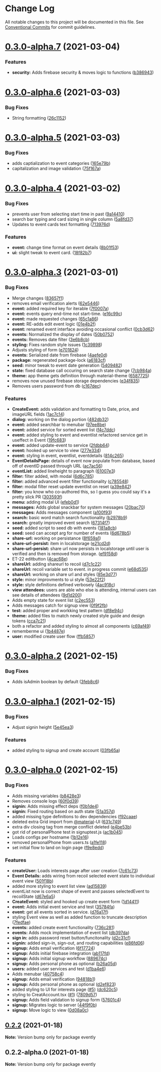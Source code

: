 # Change Log

All notable changes to this project will be documented in this file.
See [Conventional Commits](https://conventionalcommits.org) for commit guidelines.

# [0.3.0-alpha.7](https://github.com/ConcordUSA/engineering-training-2021a/compare/v0.3.0-alpha.6...v0.3.0-alpha.7) (2021-03-04)


### Features

* **security:** Adds firebase security & moves logic to functions ([b386943](https://github.com/ConcordUSA/engineering-training-2021a/commit/b3869430f5b53bc6e405df1bd993edaba50ee5f8))





# [0.3.0-alpha.6](https://github.com/ConcordUSA/engineering-training-2021a/compare/v0.3.0-alpha.5...v0.3.0-alpha.6) (2021-03-03)


### Bug Fixes

* String formatting ([26c1152](https://github.com/ConcordUSA/engineering-training-2021a/commit/26c1152b2626d94d5deaba8409daa6dc62439d26))





# [0.3.0-alpha.5](https://github.com/ConcordUSA/engineering-training-2021a/compare/v0.3.0-alpha.4...v0.3.0-alpha.5) (2021-03-03)


### Bug Fixes

* adds captialization to event categories ([165e79b](https://github.com/ConcordUSA/engineering-training-2021a/commit/165e79b77417744ee72fed0c6240adce3c6fe423))
* capitalization and image validation ([75f167a](https://github.com/ConcordUSA/engineering-training-2021a/commit/75f167a068c53a305776ceb1d40576f3cb24ec97))





# [0.3.0-alpha.4](https://github.com/ConcordUSA/engineering-training-2021a/compare/v0.3.0-alpha.3...v0.3.0-alpha.4) (2021-03-02)


### Bug Fixes

* prevents user from selecting start time in past ([9a14410](https://github.com/ConcordUSA/engineering-training-2021a/commit/9a144105a21b3adb5c6882ff532d44e1f063df9c))
* search bar typing and card sizing in single column ([5a8fd37](https://github.com/ConcordUSA/engineering-training-2021a/commit/5a8fd37bde680ea33bd3d272044da6450f3ca829))
* Updates to event cards text formatting ([713976d](https://github.com/ConcordUSA/engineering-training-2021a/commit/713976d52f67860ca25080e16785eea7348a9b9c))


### Features

* **event:** change time format on event details ([8b01f53](https://github.com/ConcordUSA/engineering-training-2021a/commit/8b01f53b82a3f860e82f101a3f69b6c16ad68b83))
* **ui:** slight tweak to event card. ([18f82b7](https://github.com/ConcordUSA/engineering-training-2021a/commit/18f82b75f6ff86f01d31c5469bb06364a32a4d42))





# [0.3.0-alpha.3](https://github.com/ConcordUSA/engineering-training-2021a/compare/v0.3.0-alpha.2...v0.3.0-alpha.3) (2021-03-01)


### Bug Fixes

* Merge changes ([83657f1](https://github.com/ConcordUSA/engineering-training-2021a/commit/83657f1fbdb5d8fd5c119db95befcfc969b99de2))
* removes email verification alerts ([62e5446](https://github.com/ConcordUSA/engineering-training-2021a/commit/62e5446e11c7887fc57109fd97deea867cf950da))
* **event:** added required key for iterable ([7f0007a](https://github.com/ConcordUSA/engineering-training-2021a/commit/7f0007a83f74ad7eeb3dbf8c04bc0c44f2cda074))
* **event:** events query end-time not start-time. ([e16c99c](https://github.com/ConcordUSA/engineering-training-2021a/commit/e16c99c9a14449ed3f885c509772b05c70f6f357))
* **event:** made requested changes ([65c1a86](https://github.com/ConcordUSA/engineering-training-2021a/commit/65c1a8673fb9f60b3eb45816b355a82b28acf94e))
* **event:** RE-adds edit event logic ([01e4b2f](https://github.com/ConcordUSA/engineering-training-2021a/commit/01e4b2fb5eed643961e54c5cefbc85a5067b710a))
* **event:** renamed event interface avoiding occasional conflict ([0cb3d62](https://github.com/ConcordUSA/engineering-training-2021a/commit/0cb3d6219891b6f8e956ed86350bd9d68f72b882))
* **events:** Normalized the display of dates ([50b0752](https://github.com/ConcordUSA/engineering-training-2021a/commit/50b0752bcb117b2e1a0b803bdd3f9d06c52b5940))
* **events:** Removes date filter ([3e6b8cb](https://github.com/ConcordUSA/engineering-training-2021a/commit/3e6b8cb3d7266a912464f888df921a5206a6abe1))
* **styling:** Fixes random style issues ([1c39898](https://github.com/ConcordUSA/engineering-training-2021a/commit/1c39898f6370c0ffb3856a81e0b64ae22b03f97e))
* Adjusts styling of form ([e701824](https://github.com/ConcordUSA/engineering-training-2021a/commit/e701824530f4e6cbe50ec5dbe6f7a65e1c2a988e))
* **events:** Serialized date from firebase ([4aefe0d](https://github.com/ConcordUSA/engineering-training-2021a/commit/4aefe0d35e25144ce6080968e4205b077944291a))
* **package:** regenerated package-lock ([a6183cf](https://github.com/ConcordUSA/engineering-training-2021a/commit/a6183cf2eb69fa71d486881e6cfb994092d35d19))
* **seed:** minor tweak to event date generation ([5409482](https://github.com/ConcordUSA/engineering-training-2021a/commit/5409482591e8c96d2082e51889c66e8c2e0ee243))
* **state:** fixed database call occuring on search state change ([7cb984a](https://github.com/ConcordUSA/engineering-training-2021a/commit/7cb984ae2c5314df2aebf81d127f88f279cb618a))
* **theme:** app theme gets definition through material-theme ([6587725](https://github.com/ConcordUSA/engineering-training-2021a/commit/6587725bdf3dd502de4289413b911c260937b988))
* removes now unused firebase storage dependencies ([e34f835](https://github.com/ConcordUSA/engineering-training-2021a/commit/e34f83586174e602f1c49f46fa0ab00d3540cd1a))
* Removes users password from db ([c167dec](https://github.com/ConcordUSA/engineering-training-2021a/commit/c167dec1f422b747f2c8d47c1239ad1b1bd45f53))


### Features

* **CreateEvent:** adds validation and formatting to Date, price, and imageURL fields ([1ac7c14](https://github.com/ConcordUSA/engineering-training-2021a/commit/1ac7c14e4a6ec5d28edd05271bb53041921c71fb))
* **dialog:** working on the dialog portion ([482db32](https://github.com/ConcordUSA/engineering-training-2021a/commit/482db326347b9ae332c4342b694c7ce7bad560ef))
* **event:** added searchbar to menubar ([97ee8be](https://github.com/ConcordUSA/engineering-training-2021a/commit/97ee8bebf2512ae62bea91b7f879ed40056fc8e0))
* **event:** added service for sorted event list ([f4c7ddc](https://github.com/ConcordUSA/engineering-training-2021a/commit/f4c7ddc4ed9a702812d16b6977c5133d9c64b0d3))
* **event:** added styling to event and eventlist refactored service get in useffect in Event ([19fc683](https://github.com/ConcordUSA/engineering-training-2021a/commit/19fc683fc0b55de64a4a4d97bb26f8a5f3e8cf46))
* **event:** added update-event to service ([2fdbb64](https://github.com/ConcordUSA/engineering-training-2021a/commit/2fdbb64bf406c2e6c7c08448e1a27a0bdd88f5a5))
* **event:** hooked up service to view ([277e334](https://github.com/ConcordUSA/engineering-training-2021a/commit/277e334377dd32df7e42427d9c29f6675d8ca7bd))
* **event:** styling in event, eventlist, eventdetails ([814c265](https://github.com/ConcordUSA/engineering-training-2021a/commit/814c2655ce47b7bfff5cc794a945299068b7b157))
* **EventDetailsPage:** details of event now populate from database, based off of eventID passed through URL ([ac7ac56](https://github.com/ConcordUSA/engineering-training-2021a/commit/ac7ac56c26c91a4eb4c76d8edd3146cd9ff139e2))
* **eventList:** added lineheight to paragraph ([61007e3](https://github.com/ConcordUSA/engineering-training-2021a/commit/61007e3e51cc6de6aa0b25afa460bf82b812803c))
* **filter:**  filter added, with modal ([6d6c785](https://github.com/ConcordUSA/engineering-training-2021a/commit/6d6c785c276334fc5a1a68f9b67eb1937ff53a0b))
* **filter:** added advanced event filter functionality ([c785548](https://github.com/ConcordUSA/engineering-training-2021a/commit/c78554824752f6d9c637e1ae2eaa1e80d32cc0cc))
* **filter:** modal filter reset update eventlist on reset ([a39e842](https://github.com/ConcordUSA/engineering-training-2021a/commit/a39e842af57d84eb9f47f22b573c0bd539e88153))
* **filter:** you know who co-authored this, so I guess you could say it's a pretty slick PR ([303593f](https://github.com/ConcordUSA/engineering-training-2021a/commit/303593f99648cb68141f72449023aee5bd3a3e89))
* **menu:** adding modal UI ([efeb0d1](https://github.com/ConcordUSA/engineering-training-2021a/commit/efeb0d18ba301a8b945e454dee6a5b09a1026e01))
* **messages:** Adds global snackbar for system messages ([20bac70](https://github.com/ConcordUSA/engineering-training-2021a/commit/20bac70fc3023e6642ce1a77492462127a9269fd))
* **messages:** Adds messages component ([a100f93](https://github.com/ConcordUSA/engineering-training-2021a/commit/a100f93d4f771cd866372630d4d2d94d0ebded17))
* **search:** basic word match search functionality ([b2978b9](https://github.com/ConcordUSA/engineering-training-2021a/commit/b2978b96a25f6187411cb709dc85c81718b5f8e7))
* **search:** greatly improved event search ([67314f7](https://github.com/ConcordUSA/engineering-training-2021a/commit/67314f70cf5206365a752a0302e7b57bcf706fcb))
* **seed:** added script to seed db with events ([181a8cb](https://github.com/ConcordUSA/engineering-training-2021a/commit/181a8cb23b2ec4159ea0a42e1fd8ce27e19cc81d))
* **seed:** seed can accept arg for number of events ([6d678b5](https://github.com/ConcordUSA/engineering-training-2021a/commit/6d678b5d3e81e2dcaa871cb5dc38de84e377d766))
* **share-url:** working on persistance ([8f659a1](https://github.com/ConcordUSA/engineering-training-2021a/commit/8f659a1bf873ac3be5587ee33ad2450987d4acc2))
* **share-url-persist:** item in localstorage ([e21cd2d](https://github.com/ConcordUSA/engineering-training-2021a/commit/e21cd2daae3ddcd7549a81cc35729a7a6ecb3cbb))
* **share-url-persist:** share url now persists in localstorage until user is verified and then is removed from storage. ([ef9158d](https://github.com/ConcordUSA/engineering-training-2021a/commit/ef9158d842d9dbcb4699dbaddc7d19d98e93ed04))
* ET-22 editbutton ([4cac68e](https://github.com/ConcordUSA/engineering-training-2021a/commit/4cac68e681551d32cc57c02b6579474cd445adaa))
* **shareUrl:** adding shareurl to recoil ([d7c1c22](https://github.com/ConcordUSA/engineering-training-2021a/commit/d7c1c22abed0e830a780ab87996f61d997fb5bd8))
* **shareUrl:** recoil variable set to event. in progress commit ([e68d535](https://github.com/ConcordUSA/engineering-training-2021a/commit/e68d53508b55ee7af834e87e97fd3f05fd24a4ae))
* **shareUrl:** working on share url and styles ([85e3d77](https://github.com/ConcordUSA/engineering-training-2021a/commit/85e3d7729cfeafcf2b8ba62ba757e6fb55ae7805))
* **style:** minor improvments to ui style ([53e22f2](https://github.com/ConcordUSA/engineering-training-2021a/commit/53e22f20792706f3f5d33ab2162d59ade356dddc))
* **style:** style definitions defined verbosely ([4ac918c](https://github.com/ConcordUSA/engineering-training-2021a/commit/4ac918ce9336a3d359a5e5fbe23461d5c9930fe1))
* **view attendees:** users are able who else is attending, internal users can see details of attendees ([9d1d200](https://github.com/ConcordUSA/engineering-training-2021a/commit/9d1d20000aeb280219a04d0cf3ac0441729c19e0))
* Adds empty state for event list ([c2ec553](https://github.com/ConcordUSA/engineering-training-2021a/commit/c2ec5535b508c4d456b3c93f790124ab5f0c109e))
* Adds messages catch for signup view ([0f9f2fb](https://github.com/ConcordUSA/engineering-training-2021a/commit/0f9f2fb1a5bd0eafa995b2c14adb9b8866b8cce1))
* **test:** added proper and workking test pattern ([df8e94c](https://github.com/ConcordUSA/engineering-training-2021a/commit/df8e94c57a6b0e13c5707ea9a65691ed9942fead))
* **theme:** added files to match newly created style guide and design tokens ([cca7c21](https://github.com/ConcordUSA/engineering-training-2021a/commit/cca7c2186113012cf83237283a42b2535a998cf6))
* both a refactor and added styling to almost all components ([c69af49](https://github.com/ConcordUSA/engineering-training-2021a/commit/c69af491b931a33f5f896948b18508ae52d616e3))
* rememberme ui ([1b4487e](https://github.com/ConcordUSA/engineering-training-2021a/commit/1b4487eb149c6f023bc11de5fa55105d9287f91c))
* **user:** modified create user flow ([ffb5857](https://github.com/ConcordUSA/engineering-training-2021a/commit/ffb58577d808f376f945ff585c288d7136c6cf02))





# [0.3.0-alpha.2](https://github.com/ConcordUSA/engineering-training-2021a/compare/v0.3.0-alpha.1...v0.3.0-alpha.2) (2021-02-15)


### Bug Fixes

* Adds isAdmin boolean by default ([3feb8c6](https://github.com/ConcordUSA/engineering-training-2021a/commit/3feb8c6766a546c7ac41a33577aaab5cd002df8d))





# [0.3.0-alpha.1](https://github.com/ConcordUSA/engineering-training-2021a/compare/v0.3.0-alpha.0...v0.3.0-alpha.1) (2021-02-15)


### Bug Fixes

* Adjust signin height ([5e45ea3](https://github.com/ConcordUSA/engineering-training-2021a/commit/5e45ea3ed21a9c6e51a110822c7ab76c8f84a29d))


### Features

* added styling to signup and create account ([03fb65a](https://github.com/ConcordUSA/engineering-training-2021a/commit/03fb65a643a8923630d5ad31fc8a504243a8ab14))





# [0.3.0-alpha.0](https://github.com/ConcordUSA/engineering-training-2021a/compare/v0.2.2...v0.3.0-alpha.0) (2021-02-15)


### Bug Fixes

* Adds missing variables ([b8428e3](https://github.com/ConcordUSA/engineering-training-2021a/commit/b8428e3b42e367f4ef72aa454915c95345bb08e7))
* Removes console logs ([60f0d39](https://github.com/ConcordUSA/engineering-training-2021a/commit/60f0d39b7c9badf528c681e209f2e7824fc2738e))
* **signin:** Adds missing effect deps ([f0b1de4](https://github.com/ConcordUSA/engineering-training-2021a/commit/f0b1de452f8efdd364fb37ccee31c40e382071b4))
* **signin:** Fixed routing based on auth state ([51a357d](https://github.com/ConcordUSA/engineering-training-2021a/commit/51a357d01013a8b6f74438d72ef4985a61e72fd7))
* added missing type definitions to dev dependencies ([f92caae](https://github.com/ConcordUSA/engineering-training-2021a/commit/f92caae35503dec16cee55daac65d85e4a93cd5b))
* deleted extra Grid import from [@material](https://github.com/material)-UI ([631c749](https://github.com/ConcordUSA/engineering-training-2021a/commit/631c749ef21109c6543991d35e0f5336f9435b59))
* extra div closing tag from merge conflict deleted ([e4be53b](https://github.com/ConcordUSA/engineering-training-2021a/commit/e4be53bd7954e1b403beb166f1f1da44b4503bfb))
* got rid of personalPhone test in signuptest.js ([ac1b045](https://github.com/ConcordUSA/engineering-training-2021a/commit/ac1b0459a4833576d49a3c0a36915fc8fdefcf08))
* Loads configs per hostname ([1b12e16](https://github.com/ConcordUSA/engineering-training-2021a/commit/1b12e1636ae342d2e8f4e467ca3efa3300dc5988))
* removed personalPhone from users.ts ([a1fe118](https://github.com/ConcordUSA/engineering-training-2021a/commit/a1fe118a440777e8985784aae677384f45eb6b13))
* set initial flow to land on login page ([f9e8edd](https://github.com/ConcordUSA/engineering-training-2021a/commit/f9e8edd5716373d2b1e37615466f4ee6ebf5ea68))


### Features

* **createUser:** Loads interests page after user creation ([7c61c73](https://github.com/ConcordUSA/engineering-training-2021a/commit/7c61c737a6d6af9c3e8d9da35b30ec53362bc2fd))
* **Event Details:** adds wiring from recoil selected event state to individual event view ([501f18b](https://github.com/ConcordUSA/engineering-training-2021a/commit/501f18b36100abf8966ad42a20ed73695b356c28))
* added more styling to event list view ([ad15839](https://github.com/ConcordUSA/engineering-training-2021a/commit/ad158392a153b0fda5928c4eafdbd5eaf8cdc106))
* eventList now is correct shape of event and passes selectedEvent to recoilState ([d67e6a5](https://github.com/ConcordUSA/engineering-training-2021a/commit/d67e6a5fbd913ec8358641903267829eb21876ab))
* **CreateEvent:** styled and hooked up create event form ([1d14411](https://github.com/ConcordUSA/engineering-training-2021a/commit/1d14411c4305ea583e555b88f65861cb2b265b5d))
* **event:** Adds initial event service and test ([35784fa](https://github.com/ConcordUSA/engineering-training-2021a/commit/35784fa3a359a0ed1e0d0c29afb9efd6a1d2acd4))
* **event:** get all events sorted in service. ([d76a17f](https://github.com/ConcordUSA/engineering-training-2021a/commit/d76a17f9044dbf70c777f7c738060326707159c5))
* styling Event view as well as added function to truncate description ([7fedfae](https://github.com/ConcordUSA/engineering-training-2021a/commit/7fedfaeaeb61305d7e5c1e5a3db48458d893e189))
* **events:** added create event functionality ([736c281](https://github.com/ConcordUSA/engineering-training-2021a/commit/736c2811c2ba7296d25467a4465a51be3337cc47))
* **events:** Adds mock implementation of event list ([db397da](https://github.com/ConcordUSA/engineering-training-2021a/commit/db397dadac72a0987f8c3a70da2f71bc32164010))
* **sign in:** adds password reset button/funcitonality ([d2c31cf](https://github.com/ConcordUSA/engineering-training-2021a/commit/d2c31cf418bbd87e2ec80744f7f7aad5054c0376))
* **signin:** added sign-in, sign-out, and routing capabilities ([e86fd06](https://github.com/ConcordUSA/engineering-training-2021a/commit/e86fd06431a2d81ccc623b7364c54654b6600e9f))
* **signup:** Adds email verification ([6f17724](https://github.com/ConcordUSA/engineering-training-2021a/commit/6f17724734477e03f188c63880bd0f3a8f407afe))
* **signup:** Adds initial firebase integration ([ab117fd](https://github.com/ConcordUSA/engineering-training-2021a/commit/ab117fd22a22643ffbe2398b93c922bf5e9804b0))
* **signup:** Adds initial signup workflow ([889674c](https://github.com/ConcordUSA/engineering-training-2021a/commit/889674c14868784c3af3b6ea5edbb4f3d3b622e6))
* **signup:** Adds personal phone as optional ([b26a05d](https://github.com/ConcordUSA/engineering-training-2021a/commit/b26a05d475654ed0ea207cfe28b9bbaa01295d01))
* **users:** added user services and test ([d1ba4e6](https://github.com/ConcordUSA/engineering-training-2021a/commit/d1ba4e6adf61539b1ff306c1f4ff24cc71dbc85c))
* Adds menubar ([40758c4](https://github.com/ConcordUSA/engineering-training-2021a/commit/40758c4a722da3cc2a4c7836f2be83c9cc756e46))
* **signup:** Adds email verification ([94818b1](https://github.com/ConcordUSA/engineering-training-2021a/commit/94818b1afa792cba689d7ef4d46e45961f5eb602))
* **signup:** Adds personal phone as optional ([d2ef823](https://github.com/ConcordUSA/engineering-training-2021a/commit/d2ef8238ec7e25e8bd865570036bb18d138f6bfb))
* added styling to UI for interests page ([#5](https://github.com/ConcordUSA/engineering-training-2021a/issues/5)) ([dc620c5](https://github.com/ConcordUSA/engineering-training-2021a/commit/dc620c58a1915e74072bdf56788834381a45b167))
* styling to CreatAccount.tsx ([#1](https://github.com/ConcordUSA/engineering-training-2021a/issues/1)) ([7809d57](https://github.com/ConcordUSA/engineering-training-2021a/commit/7809d57a15a09fb2c8f22962a0f5941db751a6a2))
* **signup:** Adds field validation to signup form ([57601c4](https://github.com/ConcordUSA/engineering-training-2021a/commit/57601c46851bb5596221fa6f662dd27d32d9e937))
* **signup:** Migrates logic to server ([44f9f0b](https://github.com/ConcordUSA/engineering-training-2021a/commit/44f9f0bd7d655d8754534a58a58cd324e422008b))
* **signup:** Move logic to view ([0d08a0c](https://github.com/ConcordUSA/engineering-training-2021a/commit/0d08a0c738b32f0b7f388572374715c7de4efbec))





## [0.2.2](https://github.com/ConcordUSA/engineering-training-2021a/compare/v0.2.2-alpha.0...v0.2.2) (2021-01-18)

**Note:** Version bump only for package evently





## 0.2.2-alpha.0 (2021-01-18)

**Note:** Version bump only for package evently
